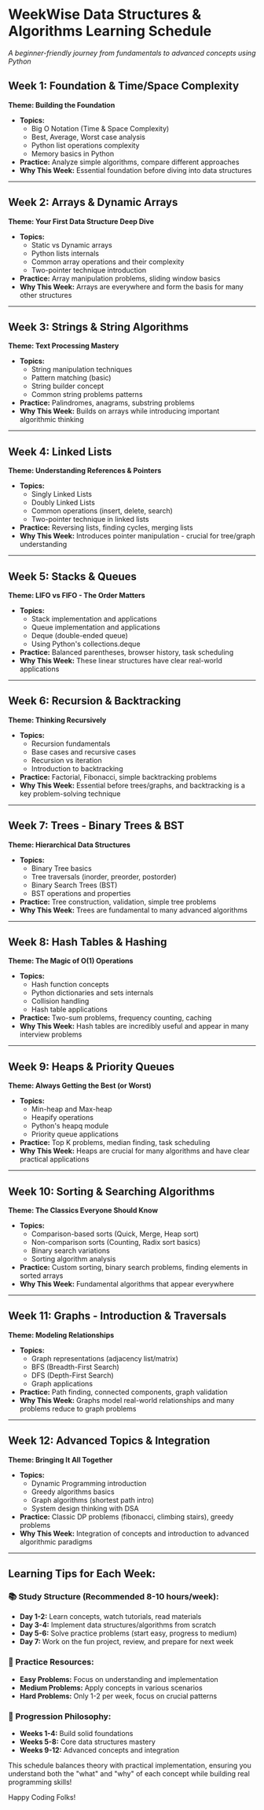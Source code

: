 # WeekWise Data Structures & Algorithms Learning Schedule
*A beginner-friendly journey from fundamentals to advanced concepts using Python*

## Week 1: Foundation & Time/Space Complexity
**Theme: Building the Foundation**
- **Topics:**
  - Big O Notation (Time & Space Complexity)
  - Best, Average, Worst case analysis
  - Python list operations complexity
  - Memory basics in Python
- **Practice:** Analyze simple algorithms, compare different approaches
- **Why This Week:** Essential foundation before diving into data structures

---

## Week 2: Arrays & Dynamic Arrays
**Theme: Your First Data Structure Deep Dive**
- **Topics:**
  - Static vs Dynamic arrays
  - Python lists internals
  - Common array operations and their complexity
  - Two-pointer technique introduction
- **Practice:** Array manipulation problems, sliding window basics
- **Why This Week:** Arrays are everywhere and form the basis for many other structures

---

## Week 3: Strings & String Algorithms
**Theme: Text Processing Mastery**
- **Topics:**
  - String manipulation techniques
  - Pattern matching (basic)
  - String builder concept
  - Common string problems patterns
- **Practice:** Palindromes, anagrams, substring problems
- **Why This Week:** Builds on arrays while introducing important algorithmic thinking

---

## Week 4: Linked Lists
**Theme: Understanding References & Pointers**
- **Topics:**
  - Singly Linked Lists
  - Doubly Linked Lists
  - Common operations (insert, delete, search)
  - Two-pointer technique in linked lists
- **Practice:** Reversing lists, finding cycles, merging lists
- **Why This Week:** Introduces pointer manipulation - crucial for tree/graph understanding

---

## Week 5: Stacks & Queues
**Theme: LIFO vs FIFO - The Order Matters**
- **Topics:**
  - Stack implementation and applications
  - Queue implementation and applications
  - Deque (double-ended queue)
  - Using Python's collections.deque
- **Practice:** Balanced parentheses, browser history, task scheduling
- **Why This Week:** These linear structures have clear real-world applications

---

## Week 6: Recursion & Backtracking
**Theme: Thinking Recursively**
- **Topics:**
  - Recursion fundamentals
  - Base cases and recursive cases
  - Recursion vs iteration
  - Introduction to backtracking
- **Practice:** Factorial, Fibonacci, simple backtracking problems
- **Why This Week:** Essential before trees/graphs, and backtracking is a key problem-solving technique

---

## Week 7: Trees - Binary Trees & BST
**Theme: Hierarchical Data Structures**
- **Topics:**
  - Binary Tree basics
  - Tree traversals (inorder, preorder, postorder)
  - Binary Search Trees (BST)
  - BST operations and properties
- **Practice:** Tree construction, validation, simple tree problems
- **Why This Week:** Trees are fundamental to many advanced algorithms

---

## Week 8: Hash Tables & Hashing
**Theme: The Magic of O(1) Operations**
- **Topics:**
  - Hash function concepts
  - Python dictionaries and sets internals
  - Collision handling
  - Hash table applications
- **Practice:** Two-sum problems, frequency counting, caching
- **Why This Week:** Hash tables are incredibly useful and appear in many interview problems

---

## Week 9: Heaps & Priority Queues
**Theme: Always Getting the Best (or Worst)**
- **Topics:**
  - Min-heap and Max-heap
  - Heapify operations
  - Python's heapq module
  - Priority queue applications
- **Practice:** Top K problems, median finding, task scheduling
- **Why This Week:** Heaps are crucial for many algorithms and have clear practical applications

---

## Week 10: Sorting & Searching Algorithms
**Theme: The Classics Everyone Should Know**
- **Topics:**
  - Comparison-based sorts (Quick, Merge, Heap sort)
  - Non-comparison sorts (Counting, Radix sort basics)
  - Binary search variations
  - Sorting algorithm analysis
- **Practice:** Custom sorting, binary search problems, finding elements in sorted arrays
- **Why This Week:** Fundamental algorithms that appear everywhere

---

## Week 11: Graphs - Introduction & Traversals
**Theme: Modeling Relationships**
- **Topics:**
  - Graph representations (adjacency list/matrix)
  - BFS (Breadth-First Search)
  - DFS (Depth-First Search)
  - Graph applications
- **Practice:** Path finding, connected components, graph validation
- **Why This Week:** Graphs model real-world relationships and many problems reduce to graph problems

---

## Week 12: Advanced Topics & Integration
**Theme: Bringing It All Together**
- **Topics:**
  - Dynamic Programming introduction
  - Greedy algorithms basics
  - Graph algorithms (shortest path intro)
  - System design thinking with DSA
- **Practice:** Classic DP problems (fibonacci, climbing stairs), greedy problems
- **Why This Week:** Integration of concepts and introduction to advanced algorithmic paradigms

---

## Learning Tips for Each Week:

### 📚 Study Structure (Recommended 8-10 hours/week):
- **Day 1-2:** Learn concepts, watch tutorials, read materials
- **Day 3-4:** Implement data structures/algorithms from scratch
- **Day 5-6:** Solve practice problems (start easy, progress to medium)
- **Day 7:** Work on the fun project, review, and prepare for next week

### 🎯 Practice Resources:
- **Easy Problems:** Focus on understanding and implementation
- **Medium Problems:** Apply concepts in various scenarios
- **Hard Problems:** Only 1-2 per week, focus on crucial patterns


### 🚀 Progression Philosophy:
- **Weeks 1-4:** Build solid foundations
- **Weeks 5-8:** Core data structures mastery
- **Weeks 9-12:** Advanced concepts and integration

This schedule balances theory with practical implementation, ensuring you understand both the "what" and "why" of each concept while building real programming skills!

Happy Coding Folks!
